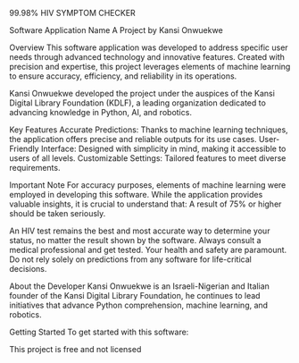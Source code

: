 99.98% HIV SYMPTOM CHECKER

Software Application Name
A Project by Kansi Onwuekwe

Overview
This software application was developed to address specific user needs through advanced technology and innovative features. Created with precision and expertise, this project leverages elements of machine learning to ensure accuracy, efficiency, and reliability in its operations.

Kansi Onwuekwe developed the project under the auspices of the Kansi Digital Library Foundation (KDLF), a leading organization dedicated to advancing knowledge in Python, AI, and robotics.

Key Features
Accurate Predictions: Thanks to machine learning techniques, the application offers precise and reliable outputs for its use cases.
User-Friendly Interface: Designed with simplicity in mind, making it accessible to users of all levels.
Customizable Settings: Tailored features to meet diverse requirements.

Important Note
For accuracy purposes, elements of machine learning were employed in developing this software. While the application provides valuable insights, it is crucial to understand that:
A result of 75% or higher should be taken seriously.

An HIV test remains the best and most accurate way to determine your status, no matter the result shown by the software. Always consult a medical professional and get tested.
Your health and safety are paramount. Do not rely solely on predictions from any software for life-critical decisions.

About the Developer
Kansi Onwuekwe is an Israeli-Nigerian and Italian founder of the Kansi Digital Library Foundation, he continues to lead initiatives that advance Python comprehension, machine learning, and robotics.

Getting Started
To get started with this software:


This project is free and not  licensed 
